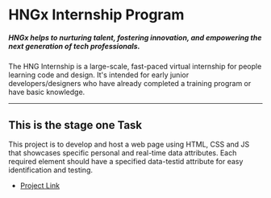 # HNGx Internship Program


##### HNGx helps to nurturing talent, fostering innovation, and empowering the next generation of tech professionals.

<p>The HNG Internship is a large-scale, fast-paced virtual internship for people learning code and design. It's intended for early junior developers/designers who have already completed a training program or have basic knowledge. </p>


---

## This is the stage one Task

<p> This project is to develop and host a web page using HTML, CSS and JS that showcases specific personal and real-time data attributes. Each required element should have a specified data-testid attribute for easy identification and testing. </p>


-  [Project Link](https://profile-page-solomon.netlify.app)


